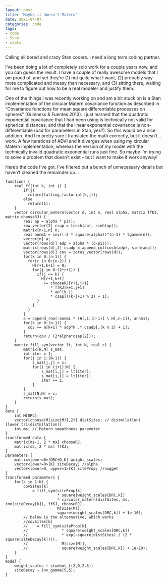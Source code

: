 ```yaml
---
layout: post
title: "Maybe it doesn't Matern"
date: 2021-04-07
categories: code
tags:
- code
- Stan
- stats
---
```


Calling all bored and crazy Stan coders. I need a long term coding partner.

I’ve been doing a lot of completely solo work for a couple years now, and you can guess the result. I have a couple of really awesome models that I am proud of, and yet they’re (1) not quite what I want, (2) probably way more complicated and messy than necessary, and (3) sitting there, waiting for me to figure out how to be a real modeler and justify them.

One of the things I was recently working on and am a bit stuck on is a Stan implementation of the circular Matern covariance function as described in “Covariance functions for mean square differentiable processes on spheres” (Guinness & Fuentes 2013). I just learned that the quadratic exponential covariance that I had been using is technically not valid for spherical distances, and that the linear exponential covariance is non-differentiable (bad for parameters in Stan, yes?). So this would be a nice addition. And I’m pretty sure I translated the math correctly, but it doesn’t… work. A few iterations of ADVI and it diverges when using my circular Matern implementation, whereas the version of my model with the technically invalid quadratic exponential runs just fine. So maybe I’m trying to solve a problem that doesn’t exist – but I want to make it work anyway!

Here’s the code I’ve got. I’ve filtered out a bunch of unnecessary details but haven’t cleaned the remainder up…

```
functions {
    real ff(int k, int j) {
        if(j)
          return(falling_factorial(k,j));
        else
          return(1);
    }
    vector circular_matern(vector d, int n, real alpha, matrix ffKJ, matrix chooseRJ) {
        real ap = alpha * pi();
        row_vector[2] csap = [cosh(ap), sinh(ap)];
        matrix[n-1,n] H;
        real annm1 = inv((-2 * square(alpha))^(n-1) * tgamma(n));
        vector[n] a;
        vector[rows(d)] adp = alpha * (d-pi());
        matrix[rows(d),2] csadp = append_col(cosh(adp), sinh(adp));
        vector[rows(d)] cov = zeros_vector(rows(d));
        for(k in 0:(n-1)) {
          for(r in 0:(n-2)) {
            H[r+1,k+1] = 0;
            for(j in 0:(2*r+1)) {
              if(j <= k) {
                H[r+1,k+1]
                 += chooseRJ[r+1,j+1]
                    * ffKJ[k+1,j+1]
                    * ap^(k-j)
                    * csap[((k-j+1) % 2) + 1];
              }
            }
          }
        }
        a = append_row(-annm1 * (H[,1:(n-1)] \ H[,n-1]), annm1);
        for(k in 0:(n-1)) {
          cov += a[k+1] * adp^k .* csadp[,(k % 2) + 1];
        }
        return(cov / (2*alpha*csap[2]));
    }
    matrix fill_sym(vector lt, int N, real c) {
        matrix[N,N] s_mat;
        int iter = 1;
        for(j in 1:(N-1)) {
            s_mat[j,j] = c;
            for(i in (j+1):N) {
                s_mat[i,j] = lt[iter];
                s_mat[j,i] = lt[iter];
                iter += 1;
            }
        }
        s_mat[N,N] = c;
        return(s_mat);
    }
}
data {
    int M[DRC];
    vector[choose(M[size(M)],2)] distSites; // distm(latlon)[lower.tri(distm(latlon)]
    int ms; // Matern smoothness parameter
}
transformed data {
    matrix[ms-1, 2 * ms] chooseRJ;
    matrix[ms, 2 * ms] ffKJ;
}
parameters {
    matrix<lower=0>[DRC+D,K] weight_scales;
    vector<lower=0>[K] siteDecay; //alpha
    vector<lower=0, upper=1>[K] siteProp; //nugget
}
transformed parameters {
    for(k in 1:K) {
        covSites[k]
            = fill_sym(siteProp[k]
                       * square(weight_scales[DRC,k])
                       * circular_matern(distSites, ms, inv(siteDecay[k]), ffKJ, chooseRJ),
                       M[size(M)],
                       square(weight_scales[DRC,k]) + 1e-10);
        // below is the alternative, which works
        //covSites[k]
        //    = fill_sym(siteProp[k]
        //               * square(weight_scales[DRC,k])
        //               * exp(-square(distSites) / (2 * square(siteDecay[k]))),
        //               M[size(M)],
        //               square(weight_scales[DRC,k]) + 1e-10);
    }
}
model {
    weight_scales ~ student_t(2,0,2.5);
    siteDecay ~ inv_gamma(5,5);
}
```
